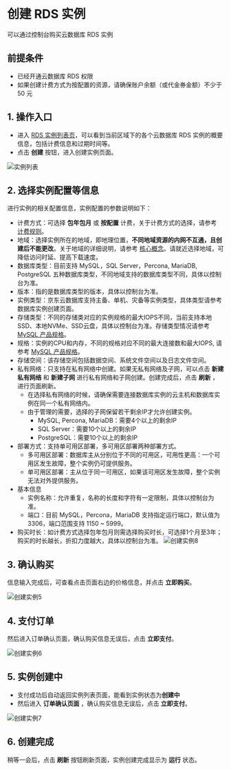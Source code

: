 # 创建 RDS 实例 
可以通过控制台购买云数据库 RDS 实例

## 前提条件
- 已经开通云数据库 RDS 权限
- 如果创建计费方式为按配置的资源，请确保账户余额（或代金券金额）不少于 50 元

## 1. 操作入口
- 进入 [RDS 实例列表页](https://rds-console.jdcloud.com/database)，可以看到当前区域下的各个云数据库 RDS 实例的概要信息，包括计费信息和过期时间等。
- 点击 **创建** 按钮，进入创建实例页面。

![实例列表](../../../../image/RDS/Instance-List.png)
   
## 2. 选择实例配置等信息
进行实例的相关配置信息，实例配置的参数说明如下：

- 计费方式：可选择 **包年包月** 或 **按配置** 计费，关于计费方式的选择，请参考 [计费规则](../Pricing/Billing-Rules.md)。
- 地域：选择实例所在的地域，即地理位置，**不同地域资源的内网不互通，且创建后不能更改**。关于地域的详细说明，请参考 [核心概念](../Introduction/Core-Concepts.md)。请就近选择地域，可降低访问时延、提高下载速度。
- 数据库类型：目前支持 MySQL，SQL Server，Percona, MariaDB, PostgreSQL 五种数据库类型，不同地域支持的数据库类型不同，具体以控制台为准。
- 版本：指的是数据库类型的版本，具体以控制台为准。
- 实例类型：京东云数据库支持主备、单机、灾备等实例类型，具体类型请参考数据库实例创建页面。
- 存储类型：不同的存储类对应的实例规格的最大IOPS不同，当前支持本地SSD、本地NVMe、SSD云盘，具体以控制台为准。存储类型情况请参考 [MySQL 产品规格](../Introduction/Specifications/MySQL-Specifications.md)。
- 规格：实例的CPU和内存，不同的规格对应不同的最大连接数和最大IOPS, 请参考 [MySQL 产品规格](../Introduction/Specifications/MySQL-Specifications.md)。
- 存储空间：该存储空间包括数据空间、系统文件空间以及日志文件空间。
- 私有网络：只支持在私有网络中创建。如果无私有网络及子网，可以点击 **新建私有网络** 和 **新建子网** 进行私有网络和子网创建。创建完成后，点击 **刷新** ，进行页面刷新。
   - 在选择私有网络的时候，请确保需要连接数据库实例的云主机和数据库实例在同一个私有网络内。
   - 由于管理的需要，选择的子网保留若干剩余IP才允许创建实例。
      - MySQL, Percona, MariaDB：需要4个以上的剩余IP
      - SQL Server：需要10个以上的剩余IP
      - PostgreSQL：需要10个以上的剩余IP
- 部署方式：支持单可用区部署，多可用区部署两种部署方式。
   - 多可用区部署：数据库主从分别位于不同的可用区，可用性更高：一个可用区发生故障，整个实例仍可提供服务。
   - 单可用区部署：主从位于同一可用区，如果该可用区发生故障，整个实例无法对外提供服务。
- 基本信息
   - 实例名称：允许重复，名称的长度和字符有一定限制，具体以控制台为准。
   - 端口：目前 MySQL，Percona，MariaDB 支持指定运行端口，默认值为 3306，端口范围支持 1150 ~ 5999。
- 购买时长：如计费方式选择包年包月则需选择购买时长，可选择1个月至3年；购买的时长越长，折扣力度越大，具体以控制台为准。
![创建实例8](../../../../image/RDS/Create-Instance-4.png)

## 3. 确认购买
信息输入完成后，可查看点击页面右边的价格信息，并点击 **立即购买**。

![创建实例5](../../../../image/RDS/Create-Instance-5.png)

## 4. 支付订单
然后进入订单确认页面，确认购买信息无误后，点击 **立即支付**。

![创建实例6](../../../../image/RDS/Create-Instance-6.png)

## 5. 实例创建中
- 支付成功后自动返回实例列表页面，能看到实例状态为**创建中**
- 然后进入 **订单确认页面** ，确认购买信息无误后，点击 **立即支付**。

![创建实例7](../../../../image/RDS/Create-Instance-7.png)

## 6. 创建完成
稍等一会后，点击 **刷新** 按钮刷新页面，实例创建完成显示为 **运行** 状态。

